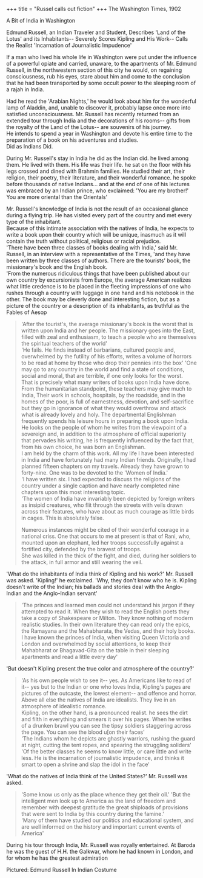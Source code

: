 +++
title = "Russel calls out fiction"
+++
The Washington Times, 1902

A Bit of India in Washington


Edmund Russell, an Indian Traveler and Student, Describes 'Land of the Lotus' and its Inhabitants-- Severely Scores Kipling and His Work-- Calls the Realist 'Incarnation of Journalistic Impudence'

If a man who lived his whole life in Washington were put under the influence of a powerful opiate and carried, unaware, to the apartments of Mr. Edmund Russell, in the northwestern section of this city he would, on regaining consciousness, rub his eyes, stare about him and come to the conclusion that he had been transported by some occult power to the sleeping room of a rajah in India.

Had he read the 'Arabian Nights,' he would look about him for the wonderful lamp of Aladdin, and, unable to discover it, probably lapse once more into satisfied unconsciousness.
Mr. Russell has recently returned from an extended tour through India and the decorations of his rooms-- gifts from the royalty of the Land of the Lotus-- are souvenirs of his journey.  
He intends to spend a year in Washington and devote his entire time to the preparation of a book on his adventures and studies.  
Did as Indians Did.

During Mr. Russell's stay in India he did as the Indian did. he lived among them. He lived with them. His life was their life. he sat on the floor with his legs crossed and dined with Brahmin families.
He studied their art, their religion, their poetry, their literature, and their wonderful romance. he spoke before thousands of native Indians...
and at the end of one of his lectures was embraced by an Indian prince, who exclaimed: 'You are my brother!' You are more oriental than the Orientals'

Mr. Russell's knowledge of India is not the result of an occasional glance during a flying trip. He has visited every part of the country and met every type of the inhabitant.  
Because of this intimate association with the natives of India, he expects to write a book upon their country which will be unique, inasmuch as it will contain the truth without political, religious or racial prejudice.  
'There have been three classes of books dealing with India,' said Mr. Russell, in an interview with a representative of the Times, 'and they have been written by three classes of authors. There are the tourists' book, the missionary's book and the English book.  
'From the numerous ridiculous things that have been published about our own country by excursionists from Europe, the average American realizes what little credence is to be placed in the fleeting impressions of one who rushes through a country with luggage in one hand and his notebook in the other. The book may be cleverly done and interesting fiction, but as a picture of the country or a description of its inhabitants, as truthful as the Fables of Aesop

> 'After the tourist's, the average missionary's book is the worst that is written upon India and her people. The missionary goes into the East, filled with zeal and enthusiasm, to teach a people who are themselves the spiritual teachers of the world'  
'He fails. He finds instead of barbarians, cultured people and, overwhelmed by the futility of his efforts, writes a volume of horrors to be read at home by those who drop their pennies into the box'
'One may go to any country in the world and find a state of conditions, social and moral, that are terrible, if one only looks for the worst.  
That is precisely what many writers of books upon India have done. From the humanitarian standpoint, these teachers may give much to India, Their work in schools, hospitals, by the roadside, and in the homes of the poor, is full of earnestness, devotion, and self-sacrifice but they go in ignorance of what they would overthrow and attack what is already lovely and holy. The departmental Englishman frequently spends his leisure hours in preparing a book upon India. He looks on the people of whom he writes from the viewpoint of a sovereign and, in addition to the atmosphere of official superiority that pervades his writing, he is frequently influenced by the fact that, from his own choice, he was born an Englishman.  
I am held by the charm of this work. All my life I have been interested in India and have fortunately had many Indian friends. Originally, I had planned fifteen chapters on my travels. Already they have grown to forty-nine. One was to be devoted to the 'Women of India.'  
'I have written six. I had expected to discuss the religions of the country under a single caption and have nearly completed nine chapters upon this most interesting topic.  
'The women of India have invariably been depicted by foreign writers as insipid creatures, who flit through the streets with veils drawn across their features, who have about as much courage as little birds in cages. This is absolutely false.  
> 
> Numerous instances might be cited of their wonderful courage in a national criss. One that occurs to me at present is that of Rani, who, mounted upon an elephant, led her troops successfully against a fortified city, defended by the bravest of troops.  
She was killed in the thick of the fight, and died, during her soldiers to the attack, in full armor and still wearing the veil.  

'What do the inhabitants of India think of Kipling and his work?' Mr. Russell was asked. 'Kipling!' he exclaimed. 'Why, they don't know who he is. Kipling doesn't write of the Indian; his ballads and stories deal with the Anglo-Indian and the Anglo-Indian servant'

> 'The princes and learned men could not understand his jargon if they attempted to read it. When they wish to read the English poets they take a copy of Shakespeare or Milton. They know nothing of modern realistic studies. In their own literature they can read only the epics, the Ramayana and the Mahabharata, the Vedas, and their holy books. I have known the princes of India, when visiting Queen Victoria and London and overwhelmed by social attentions, to keep their Mahabharat or Bhagavad-Gita on the table in their sleeping apartments and read a little every day'

'But doesn't Kipling present the true color and atmosphere of the country?'

> 'As his own people wish to see it-- yes. As Americans like to read of it-- yes but to the Indian or one who loves India, Kipling's pages are pictures of the outcaste, the lowest element-- and offence and horror. Above all else the natives of India are idealists. They live in an atmosphere of idealistic romance.  
Kipling, on the other hand, is a pronounced realist. he sees the dirt and filth in everything and smears it over his pages. When he writes of a drunken brawl you can see the tipsy soldiers staggering across the page. You can see the blood u[on their faces'  
'The Indians whom he depicts are ghastly warriors, rushing the guard at night, cutting the tent ropes, and spearing the struggling soliders'  
'Of the better classes he seems to know little, or care little and write less. He is the incarnation of journalistic impudence, and thinks it smart to open a shrine and slap the idol in the face'

'What do the natives of India think of the United States?' Mr. Russell was asked.

> 'Some know us only as the place whence they get their oil.'
'But the intelligent men look up to America as the land of freedom and remember with deepest gratitude the great shiploads of provisions that were sent to India by this country during the famine.'  
'Many of them have studied our politics and educational system, and are well informed on the history and important current events of America'

During his tour through India, Mr. Russell was royally entertained. At Baroda he was the guest of H.H. the Galkwar, whom he had known in London, and for whom he has the greatest admiration

Pictured: Edmund Russell In Indian Costume

